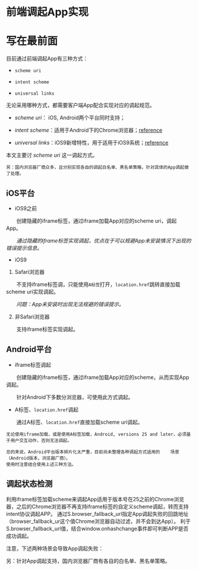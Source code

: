 # 前端调起App实现 #


# 写在最前面 #

目前通过前端调起App有三种方式：

- `scheme uri`

- `intent scheme`

- `universal links`

无论采用哪种方式，都需要客户端App配合实现对应的调起规范。

+ *scheme uri*： iOS, Android两个平台同时支持；

+ *intent scheme*：适用于Android下的Chrome浏览器；[reference](https://developer.chrome.com/multidevice/android/intents)

+ *universal links*：iOS9新增特性，用于适用于iOS9系统；[reference](https://developer.apple.com/library/prerelease/ios/documentation/General/Conceptual/AppSearch/UniversalLinks.html#//apple_ref/doc/uid/TP40016308-CH12)

本文主要讨 *scheme uri* 这一调起方式。

    另：国内浏览器厂商众多，且分别实现各自的调起白名单、黑名单策略，针对具体的App调起做了处理。



## iOS平台 ##

- iOS9之前

&emsp;&emsp;创建隐藏的iframe标签，通过iframe加载App对应的scheme uri，调起App。

&emsp;&emsp;*通过隐藏的iframe标签实现调起，优点在于可以规避App未安装情况下出现的错误提示信息。*

- iOS9

1. Safari浏览器

&emsp;&emsp;不支持iframe标签调，只能使用`A标签`打开，`location.href`跳转直接加载scheme uri实现调起。

&emsp;&emsp;*问题：App未安装时出现无法规避的错误提示。*

2. 非Safari浏览器

&emsp;&emsp;支持iframe标签实现调起。


## Android平台 ##

- iframe标签调起

&emsp;&emsp;创建隐藏的iframe标签，通过iframe加载App对应的scheme，从而实现App调起。

&emsp;&emsp;针对Android下多数分浏览器，可使用此方式调起。

- A标签、`location.href`调起

&emsp;&emsp;通过A标签、`location.href`直接加载scheme uri调起。


	无论使用iframe加载，或是使用A标签加载，Android, versions 25 and later，必须基于用户交互动作，否则无法调起。

    总的来说，Android平台版本碎片化太严重，目前尚未整理各种调起方式适用的    场景（Android版本，浏览器厂商）。
    使用时注意结合使用上述三种方法。


## 调起状态检测 ##

利用iframe标签加载scheme来调起App适用于版本号在25之前的Chrome浏览器，之后的Chrome浏览器不再支持iframe标签的自定义scheme调起，转而支持intent协议调起APP。
通过S.browser_fallback_url指定App调起失败的回跳地址（browser_fallback_ur这个值Chrome浏览器自动过滤，并不会到达App）。
利于S.browser_fallback_url值，结合window.onhashchange事件即可判断APP是否成功调起。

注意，下述两种场景会导致App调起失败：

另：针对App调起支持，国内浏览器厂商有各自的白名单、黑名单策略。
